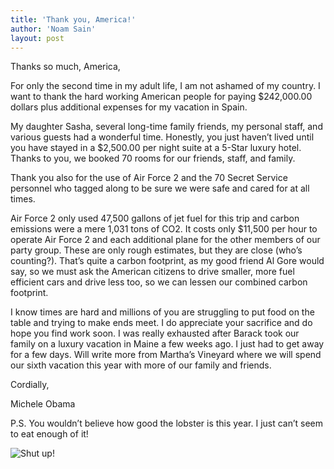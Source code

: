 ```yaml
---
title: 'Thank you, America!'
author: 'Noam Sain'
layout: post
---
```


Thanks so much, America,

For only the second time in my adult life, I am not ashamed of my country. I want to thank the hard working American people for paying $242,000.00 dollars plus additional expenses for my vacation in Spain.

My daughter Sasha, several long-time family friends, my personal staff, and various guests had a wonderful time. Honestly, you just haven’t lived until you have stayed in a $2,500.00 per night suite at a 5-Star luxury hotel. Thanks to you, we booked 70 rooms for our friends, staff, and family.

Thank you also for the use of Air Force 2 and the 70 Secret Service personnel who tagged along to be sure we were safe and cared for at all times.

Air Force 2 only used 47,500 gallons of jet fuel for this trip and carbon emissions were a mere 1,031 tons of CO2. It costs only $11,500 per hour to operate Air Force 2 and each additional plane for the other members of our party group. These are only rough estimates, but they are close (who’s counting?). That’s quite a carbon footprint, as my good friend Al Gore would say, so we must ask the American citizens to drive smaller, more fuel efficient cars and drive less too, so we can lessen our combined carbon footprint.

I know times are hard and millions of you are struggling to put food on the table and trying to make ends meet. I do appreciate your sacrifice and do hope you find work soon. I was really exhausted after Barack took our family on a luxury vacation in Maine a few weeks ago. I just had to get away for a few days. Will write more from Martha’s Vineyard where we will spend our sixth vacation this year with more of our family and friends.

Cordially,

Michele Obama

P.S. You wouldn’t believe how good the lobster is this year. I just can’t seem to eat enough of it!

![Shut up!](https://3.bp.blogspot.com/_8aN4krk1nsk/TIFCKLdLywI/AAAAAAAAAfI/zdQndG0U-4g/s1024/Mail+Attachment.jpeg "Shut up!")
